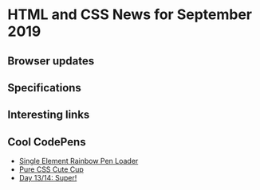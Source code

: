 # HTML and CSS News for September 2019

## Browser updates


## Specifications


## Interesting links


## Cool CodePens

- [Single Element Rainbow Pen Loader](https://codepen.io/dariocorsi/pen/XvjrEN)
- [Pure CSS Cute Cup](https://codepen.io/keirafoxy/pen/JgdBVW)
- [Day 13/14: Super!](https://codepen.io/dustybutton/pen/ydZdvr)
